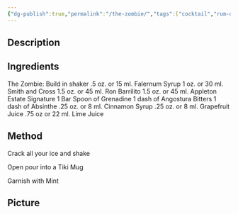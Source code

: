 ```yaml
---
{"dg-publish":true,"permalink":"/the-zombie/","tags":["cocktail","rum-dark","falernum"]}
---
```


## Description


## Ingredients

The Zombie: Build in shaker
.5 oz. or 15 ml. Falernum Syrup 
1 oz. or 30 ml. Smith and Cross 
1.5 oz. or 45 ml. Ron Barrilito 
1.5 oz. or 45 ml. Appleton Estate Signature 
1 Bar Spoon of Grenadine 
1 dash of Angostura Bitters 
1 dash of Absinthe 
.25 oz. or 8 ml. Cinnamon Syrup 
.25 oz. or 8 ml. Grapefruit Juice 
.75 oz or 22 ml. Lime Juice 


## Method

Crack all your ice and shake 

Open pour into a Tiki Mug 

Garnish with Mint
## Picture
